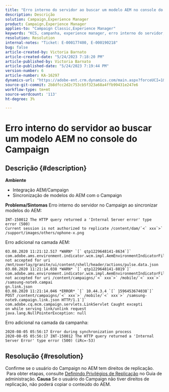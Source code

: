 ```yaml
---
title: "Erro interno do servidor ao buscar um modelo AEM no console do Campaign"
description: Descrição
solution: Campaign,Experience Manager
product: Campaign,Experience Manager
applies-to: "Campaign Classic,Experience Manager"
keywords: "KCS, campanha, experience manager, erro interno do servidor, 500"
resolution: Resolution
internal-notes: "Ticket: E-000177400, E-000190218"
bug: false
article-created-by: Victoria Barnato
article-created-date: "5/24/2023 7:18:20 PM"
article-published-by: Victoria Barnato
article-published-date: "5/24/2023 7:19:44 PM"
version-number: 6
article-number: KA-16297
dynamics-url: "https://adobe-ent.crm.dynamics.com/main.aspx?forceUCI=1&pagetype=entityrecord&etn=knowledgearticle&id=c9e250b8-67fa-ed11-8849-6045bd006b3d"
source-git-commit: 2b8dfcc2d2c753cb5f323a68a4ffb99431e247e6
workflow-type: tm+mt
source-wordcount: '113'
ht-degree: 3%

---
```


# Erro interno do servidor ao buscar um modelo AEM no console do Campaign

## Descrição {#description}

<b>Ambiente</b>
- Integração AEM/Campaign
- Sincronização de modelos do AEM com o Campaign

<b>Problema/Sintomas</b>
Erro interno do servidor no Campaign ao sincronizar modelos do AEM:


```
INT-150012 The HTTP query returned a 'Internal Server error' type error (500)
Current session is not authorized to replicate /content/dam/`<` xxx`>` /support/images/others/ophone-x.png
```


Erro adicional na camada AEM:


```
03.08.2020 11:21:12.517 *WARN* `[` qtp1229648141-8634`]`  com.adobe.ams.environment.indicator.wcm.impl.AemEnvironmentIndicatorFilter not accepted for uri /mnt/overlay/granite/ui/content/shell/header/actions/pulse.data.json
03.08.2020 11:21:14.038 *WARN* `[` qtp1229648141-8819`]`  com.adobe.ams.environment.indicator.wcm.impl.AemEnvironmentIndicatorFilter not accepted for uri /content/campaigns/`<` xxx`>` /mobile/`<` xxx`>` /samsung-note9.campai
gn.link.json
03.08.2020 11:21:14.046 *ERROR* `[` 10.44.3.4 `[` 1596453674038`]`  POST /content/campaigns/`<` xxx`>` /mobile/`<` xxx`>` /samsung-note9.campaign.link.json HTTP/1.1`]`  com.adobe.cq.mcm.campaign.servlets.LinkServlet Caught excepti
on while serving link/unlink request
java.lang.NullPointerException: null
```


Erro adicional na camada da campanha:


```
2020-08-05 05:56:17 Error during synchronization process
2020-08-05 05:56:17 INT-150012 The HTTP query returned a 'Internal Server Error' type error (500) (iRc=-53)
```





## Resolução {#resolution}


Confirme se o usuário do Campaign no AEM tem direitos de replicação.  Para obter etapas, consulte [Definindo Privilégios de Replicação](https://experienceleague.adobe.com/docs/experience-manager-65/administering/security/security.html?lang=en#setting-replication-privileges) no Guia de administração.
<b>Causa</b>
Se o usuário do Campaign não tiver direitos de replicação, não poderá copiar o conteúdo do AEM.


